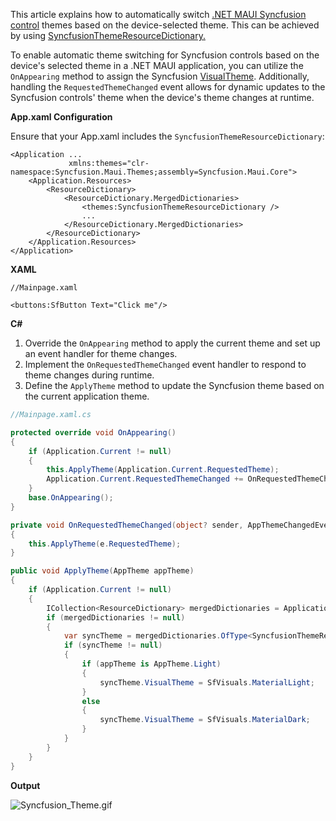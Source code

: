 This article explains how to automatically switch [.NET MAUI Syncfusion control](https://www.syncfusion.com/maui-controls) themes based on the device-selected theme. This can be achieved by using [SyncfusionThemeResourceDictionary.](https://help.syncfusion.com/cr/maui/Syncfusion.Maui.Themes.SyncfusionThemeResourceDictionary.html)

To enable automatic theme switching for Syncfusion controls based on the device's selected theme in a .NET MAUI application, you can utilize the `OnAppearing` method to assign the Syncfusion [VisualTheme](https://help.syncfusion.com/cr/maui/Syncfusion.Maui.Themes.SyncfusionThemeResourceDictionary.html#Syncfusion_Maui_Themes_SyncfusionThemeResourceDictionary_VisualTheme). Additionally, handling the `RequestedThemeChanged` event allows for dynamic updates to the Syncfusion controls' theme when the device's theme changes at runtime.

**App.xaml Configuration**

Ensure that your App.xaml includes the `SyncfusionThemeResourceDictionary`:

```
<Application ...             
             xmlns:themes="clr-namespace:Syncfusion.Maui.Themes;assembly=Syncfusion.Maui.Core">
    <Application.Resources>
        <ResourceDictionary>
            <ResourceDictionary.MergedDictionaries>
                <themes:SyncfusionThemeResourceDictionary />
                ...
            </ResourceDictionary.MergedDictionaries>
        </ResourceDictionary>
    </Application.Resources>
</Application>
```

**XAML**

```
//Mainpage.xaml

<buttons:SfButton Text="Click me"/>
```

**C#**

1. Override the `OnAppearing` method to apply the current theme and set up an event handler for theme changes.
2. Implement the `OnRequestedThemeChanged` event handler to respond to theme changes during runtime.
3. Define the `ApplyTheme` method to update the Syncfusion theme based on the current application theme.

```csharp
//Mainpage.xaml.cs

protected override void OnAppearing()
{
    if (Application.Current != null)
    {
        this.ApplyTheme(Application.Current.RequestedTheme);
        Application.Current.RequestedThemeChanged += OnRequestedThemeChanged;
    }
    base.OnAppearing();
}

private void OnRequestedThemeChanged(object? sender, AppThemeChangedEventArgs e)
{
    this.ApplyTheme(e.RequestedTheme);
}

public void ApplyTheme(AppTheme appTheme)
{
    if (Application.Current != null)
    {
        ICollection<ResourceDictionary> mergedDictionaries = Application.Current.Resources.MergedDictionaries;
        if (mergedDictionaries != null)
        {
            var syncTheme = mergedDictionaries.OfType<SyncfusionThemeResourceDictionary>().FirstOrDefault();
            if (syncTheme != null)
            {
                if (appTheme is AppTheme.Light)
                {
                    syncTheme.VisualTheme = SfVisuals.MaterialLight;
                }
                else
                {
                    syncTheme.VisualTheme = SfVisuals.MaterialDark;
                }
            }
        }
    }
}
```

**Output**

![Syncfusion_Theme.gif](https://support.syncfusion.com/kb/agent/attachment/article/17196/inline?token=eyJhbGciOiJodHRwOi8vd3d3LnczLm9yZy8yMDAxLzA0L3htbGRzaWctbW9yZSNobWFjLXNoYTI1NiIsInR5cCI6IkpXVCJ9.eyJpZCI6IjI4NTk2Iiwib3JnaWQiOiIzIiwiaXNzIjoic3VwcG9ydC5zeW5jZnVzaW9uLmNvbSJ9.7r4hevpPJfTfKP_XNNkLBxRsiN0xVs-TugVUtAonZ0o)